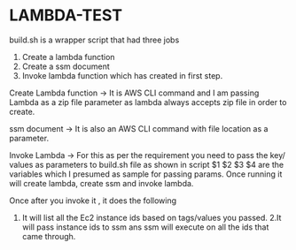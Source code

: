 # LAMBDA-TEST

build.sh is a wrapper script that had three jobs

1. Create a lambda function
2. Create a ssm document
3. Invoke lambda function which has created in first step.

Create Lambda function -> It is AWS CLI command and I am passing Lambda as a zip file parameter as lambda always accepts zip file in order to create.

ssm document -> It is also an AWS CLI command with file location as a parameter.

Invoke Lambda -> For this as per the requirement you need to pass the key/ values as parameters to build.sh file as shown in script $1 $2 $3 $4 are the variables which I presumed as sample for passing params. Once running it will create lambda, create ssm and invoke lambda.

Once after you invoke it , it does the following

1. It will list all the Ec2 instance ids based on tags/values you passed.
2.It will pass instance ids to ssm ans ssm will execute on all the ids that came through.
